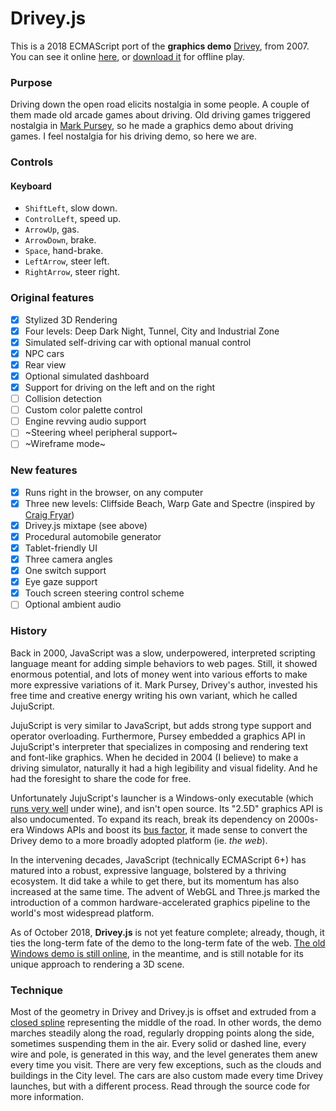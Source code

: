 # Drivey.js

This is a 2018 ECMAScript port of the **graphics demo** [Drivey](http://drivey.com), from 2007. You can see it online [here](https://rezmason.github.io/drivey/), or [download it](https://github.com/Rezmason/drivey/archive/master.zip) for offline play.

### Purpose

Driving down the open road elicits nostalgia in some people. A couple of them made old arcade games about driving.
Old driving games triggered nostalgia in [Mark Pursey](https://github.com/MarkPursey), so he made a graphics demo about driving games.
I feel nostalgia for his driving demo, so here we are.

### Controls

#### Keyboard

- `ShiftLeft`, slow down.
- `ControlLeft`, speed up.
- `ArrowUp`, gas.
- `ArrowDown`, brake.
- `Space`, hand-brake.
- `LeftArrow`, steer left.
- `RightArrow`, steer right.

### Original features

- [x] Stylized 3D Rendering
- [x] Four levels: Deep Dark Night, Tunnel, City and Industrial Zone
- [x] Simulated self-driving car with optional manual control
- [x] NPC cars
- [x] Rear view
- [x] Optional simulated dashboard
- [x] Support for driving on the left and on the right
- [ ] Collision detection
- [ ] Custom color palette control
- [ ] Engine revving audio support
- [ ] ~Steering wheel peripheral support~
- [ ] ~Wireframe mode~

### New features
- [x] Runs right in the browser, on any computer
- [x] Three new levels: Cliffside Beach, Warp Gate and Spectre (inspired by [Craig Fryar](https://www.youtube.com/watch?v=b0X74Oe80tg))
- [x] Drivey.js mixtape (see above)
- [x] Procedural automobile generator
- [x] Tablet-friendly UI
- [x] Three camera angles
- [x] One switch support
- [x] Eye gaze support
- [x] Touch screen steering control scheme
- [ ] Optional ambient audio

### History

Back in 2000, JavaScript was a slow, underpowered, interpreted scripting language meant for adding simple behaviors to web pages. Still, it showed enormous potential, and lots of money went into various efforts to make more expressive variations of it. Mark Pursey, Drivey's author, invested his free time and creative energy writing his own variant, which he called JujuScript.

JujuScript is very similar to JavaScript, but adds strong type support and operator overloading. Furthermore, Pursey embedded a graphics API in JujuScript's interpreter that specializes in composing and rendering text and font-like graphics. When he decided in 2004 (I believe) to make a driving simulator, naturally it had a high legibility and visual fidelity. And he had the foresight to share the code for free.

Unfortunately JujuScript's launcher is a Windows-only executable (which [runs very well](https://appdb.winehq.org/objectManager.php?sClass=application&iId=8828) under wine), and isn't open source. Its "2.5D" graphics API is also undocumented. To expand its reach, break its dependency on 2000s-era Windows APIs and boost its [bus factor](https://en.wikipedia.org/wiki/Bus_factor), it made sense to convert the Drivey demo to a more broadly adopted platform (ie. *the web*).

In the intervening decades, JavaScript (technically ECMAScript 6+) has matured into a robust, expressive language, bolstered by a thriving ecosystem. It did take a while to get there, but its momentum has also increased at the same time. The advent of WebGL and Three.js marked the introduction of a common hardware-accelerated graphics pipeline to the world's most widespread platform.

As of October 2018, **Drivey.js** is not yet feature complete; already, though, it ties the long-term fate of the demo to the long-term fate of the web. [The old Windows demo is still online](http://drivey.com), in the meantime, and is still notable for its unique approach to rendering a 3D scene.

### Technique

Most of the geometry in Drivey and Drivey.js is offset and extruded from a [closed spline](https://threejs.org/docs/#api/en/extras/curves/CatmullRomCurve3) representing the middle of the road. In other words, the demo marches steadily along the road, regularly dropping points along the side, sometimes suspending them in the air. Every solid or dashed line, every wire and pole, is generated in this way, and the level generates them anew every time you visit. There are very few exceptions, such as the clouds and buildings in the City level. The cars are also custom made every time Drivey launches, but with a different process. Read through the source code for more information.
